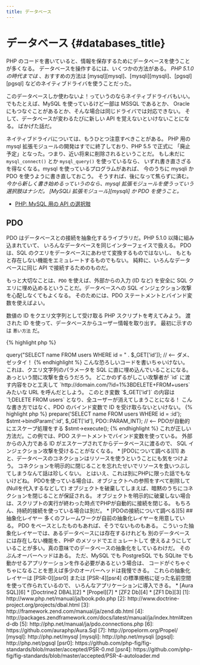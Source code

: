 ```yaml
---
title: データベース
---
```


# データベース {#databases_title}

PHP のコードを書いていると、情報を保存するためにデータベースを使うことが多くなる。
データベースを操作するには、いくつかの方法がある。
_PHP 5.1.0 の時代までは_ 、おすすめの方法は [mysql][mysql]、[mysqli][mysqli]、[pgsql][pgsql]
などのネイティブドライバを使うことだった。

このデータベースしか使わないよ！っていうのならネイティブドライバもいい。
でもたとえば、MySQL を使っているけど一部は MSSQL であるとか、
Oracle にもつなぐことがあるとか、そんな場合は同じドライバでは対応できない。
そして、データベースが変わるたびに新しい API を覚えないといけないことになる。
ばかげた話だ。

ネイティブドライバについては、もうひとつ注意すべきことがある。
PHP 用の mysql 拡張モジュールの開発はすでに終了しており、PHP 5.5 で正式に
「廃止予定」となった。つまり、近い将来に削除されるということだ。
もし未だに `mysql_connect()` とか `mysql_query()` を使っているなら、
いずれ書き直さざるを得なくなる。mysql を使っているプログラムがあれば、
今のうちに mysqli か PDO を使うように書き直しておこう。
そうすれば、後になって焦らずに済む。
_今から新しく書き始めるっていうのなら、mysql 拡張モジュールを使うっていう選択肢はナシだ。
[MySQLi 拡張モジュール][mysqli] か PDO を使うこと。_

* [PHP: MySQL 用の API の選択肢](http://php.net/manual/ja/mysqlinfo.api.choosing.php)

## PDO

PDO はデータベースとの接続を抽象化するライブラリだ。PHP 5.1.0 以降に組み込まれていて、
いろんなデータベースを同じインターフェイスで扱える。
PDO は、SQL のクエリをデータベースにあわせて変換するものではないし、
もともと存在しない機能をエミュレートするものでもない。
純粋に、いろんなデータベースに同じ API で接続するためのものだ。

もっと大切なことは、`PDO` を使えば、外部からの入力 (ID など)
を安全に SQL クエリに埋め込めるということだ。データベースへの
SQL インジェクション攻撃を心配しなくてもよくなる。
そのためには、PDO ステートメントとバインド変数を使えばよい。

数値の ID をクエリ文字列として受け取る PHP スクリプトを考えてみよう。
渡された ID を使って、データベースからユーザー情報を取り出す。
最初に示すのは `悪い方法` だ。

{% highlight php %}
<?php
$pdo = new PDO('sqlite:users.db');
$pdo->query("SELECT name FROM users WHERE id = " . $_GET['id']); // <-- ダメ、ゼッタイ！
{% endhighlight %}

こんな恐ろしいコードを書いちゃいけない。
これは、クエリ文字列のパラメータを SQL に直に埋め込んでいることになる。
あっという間に攻撃を食らうだろう。
どこかのずるがしこい攻撃者が `id` に渡す内容をひと工夫して
`http://domain.com/?id=1%3BDELETE+FROM+users` みたいな URL を呼んだとしよう。
このとき変数 `$_GET['id']` の内容は `1;DELETE FROM users` となり、全ユーザーが消えてしまうことになる！
こんな書き方ではなく、PDO のバインド変数で ID を受け取らないといけない。

{% highlight php %}
<?php
$pdo = new PDO('sqlite:users.db');
$stmt = $pdo->prepare('SELECT name FROM users WHERE id = :id');
$stmt->bindParam(':id', $_GET['id'], PDO::PARAM_INT); // <-- PDOが自動的にエスケープ処理をする
$stmt->execute();
{% endhighlight %}

これが正しい方法だ。この例では、PDO ステートメントでバインド変数を使っている。
外部からの入力である ID がエスケープされてからデータベースに渡るので、
SQL インジェクション攻撃を受けることがなくなる。

* [PDOについて調べる][1]

あと、データベースのコネクションはリソースを使うということにも気をつけよう。
コネクションを明示的に閉じることを忘れたせいでリソースを食いつぶしてしまうなんて話は珍しくない。
とはいえ、これは別にPHPに限った話でもないけどね。
PDOを使っている場合は、オブジェクトへの参照をすべて削除して(Nullを代入するなどして)
オブジェクトを破棄してしまえば、暗黙のうちにコネクションを閉じることが保証される。
オブジェクトを明示的に破棄しない場合は、スクリプトの実行が終わった時点でPHPが自動的に接続を閉じる。
もちろん、持続的接続を使っている場合は別だ。

* [PDOの接続について調べる][5]

## 抽象化レイヤー

多くのフレームワークが自前の抽象化レイヤーを用意している。
PDO をベースとしたものもあれば、そうでないものもある。
こういった抽象化レイヤーでは、あるデータベースには存在するけれども
別のデータベースには存在しない機能を、PHP のメソッドでエミュレートして
使えるようにしていることが多い。真の意味でのデータベースの抽象化をしているわけだ。
そのぶんオーバーヘッドはある。
ただ、MySQL でも PostgreSQL でも SQLite でも動かせるアプリケーションを作る必要があるという場合は、
コードがぐちゃぐちゃになることを思えば多少のオーバーヘッドは我慢できる。

これらの抽象化レイヤーは [PSR-0][psr0] または [PSR-4][psr4] の標準規格に従った名前空間を使って作られているので、
いろんなアプリケーションに導入できる。

* [Aura SQL][6]
* [Doctrine2 DBAL][2]
* [Propel][7]
* [ZF2 Db][4]
* [ZF1 Db][3]

[1]: http://www.php.net/manual/ja/book.pdo.php
[2]: http://www.doctrine-project.org/projects/dbal.html
[3]: http://framework.zend.com/manual/ja/zend.db.html
[4]: http://packages.zendframework.com/docs/latest/manual/ja/index.html#zend-db
[5]: http://php.net/manual/ja/pdo.connections.php
[6]: https://github.com/auraphp/Aura.Sql
[7]: http://propelorm.org/Propel/

[mysql]: http://php.net/mysql
[mysqli]: http://php.net/mysqli
[pgsql]: http://php.net/pgsql
[psr0]: https://github.com/php-fig/fig-standards/blob/master/accepted/PSR-0.md
[psr4]: https://github.com/php-fig/fig-standards/blob/master/accepted/PSR-4-autoloader.md
